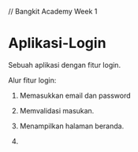 // Bangkit Academy Week 1
# Aplikasi-Login
Sebuah aplikasi dengan fitur login.

Alur fitur login:
1. Memasukkan email dan password
2. Memvalidasi masukan.
3. Menampilkan halaman beranda.

4. 


